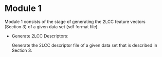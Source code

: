 # Module 1

Module 1 consists of the stage of generating the 2LCC feature vectors (Section 3) of a given data set (sdf format file).

- Generate 2LCC Descriptors:
  
  Generate the 2LCC descriptor file of a given data set that is described in Section 3.
